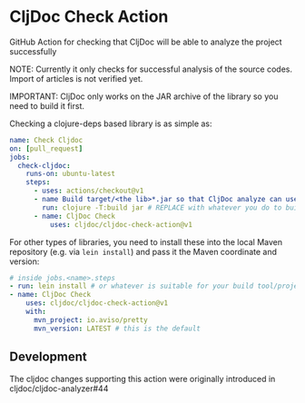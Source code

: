 # CljDoc Check Action

GitHub Action for checking that CljDoc will be able to analyze the project successfully

NOTE: Currently it only checks for successful analysis of the source codes. Import of articles is not verified yet.

IMPORTANT: CljDoc only works on the JAR archive of the library so you need to build it first.

Checking a clojure-deps based library is as simple as:

```yaml
name: Check Cljdoc
on: [pull_request]
jobs:
  check-cljdoc:
    runs-on: ubuntu-latest
    steps:
      - uses: actions/checkout@v1
      - name Build target/<the lib>*.jar so that CljDoc analyze can use it:
        run: clojure -T:build jar # REPLACE with whatever you do to build your jar
      - name: CljDoc Check
          uses: cljdoc/cljdoc-check-action@v1
```

For other types of libraries, you need to install these into the local Maven repository (e.g. via `lein install`) and pass it the Maven coordinate and version:

```yaml
# inside jobs.<name>.steps
- run: lein install # or whatever is suitable for your build tool/project, to install the library into a maven repo
- name: CljDoc Check
    uses: cljdoc/cljdoc-check-action@v1
    with:
      mvn_project: io.aviso/pretty
      mvn_version: LATEST # this is the default
```

## Development

The cljdoc changes supporting this action were originally introduced in cljdoc/cljdoc-analyzer#44
